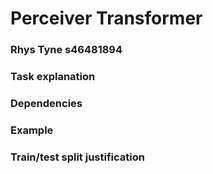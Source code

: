 # Perceiver Transformer 
### Rhys Tyne s46481894

### Task explanation

### Dependencies

### Example

### Train/test split justification